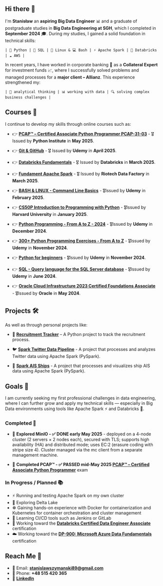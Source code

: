 ## Hi there 👋

I'm **Stanisław** an **aspiring Big Data Engineer** 📊 and a graduate of postgraduate studies in **Big Data Engineering at SGH**, which I completed in **September 2024** 🎓.
During my studies, I gained a solid foundation in technical skills:

    | 🐍 Python | 🧮 SQL | 🐧 Linux & 💻 Bash | ⚡ Apache Spark | 🧱 Databricks | ☁️ AWS |

In recent years, I have worked in corporate banking 💼 as a **Collateral Expert** for investment funds 📈, where I successfully solved problems and managed processes for a **major client – Allianz**.
This experience strengthened my:

    | 🧠 analytical thinking | 📊 working with data | 🔍 solving complex business challenges |

## Courses 📂

I continue to develop my skills through online courses such as:

- 👉 **[PCAP™ – Certified Associate Python Programmer PCAP-31-03](https://www.credly.com/badges/18f3d068-7655-45a0-ab25-10249809ec52)** - 🎖️ Issued by **Python Institute** in **May 2025**.

- 👉 **[Git & GitHub](https://www.udemy.com/certificate/UC-f91307c0-a7dd-452f-84b0-60544ecfd1d4)** - 🎖️ Issued by **Udemy** in **April 2025**.

- 👉 **[Databricks Fundamentals](https://credentials.databricks.com/206db1e4-8836-4785-88f6-3389619ddfe7#acc.lePzf6bd)** - 🎖️ Issued by **Databricks** in **March 2025**.

- 👉 **[Fundament Apache Spark](http://riotechdatafactory.com/wp-content/uploads/2025/03/76bdc79c7186ca2675c1efa233d0a615.pdf)** - 🎖️ Issued by **Riotech Data Factory** in **March 2025**.

- 👉 **[BASH & LINUX - Command Line Basics](https://www.udemy.com/certificate/UC-638f4b8a-4cf0-40b5-bb82-58b59925685a)** - 🎖️Issued by **Udemy** in **February 2025**.

- 👉 **[CS50P Introduction to Programming with Python](https://cs50.harvard.edu/certificates/b5f90620-79f5-4f4a-9b40-828d6c8c6eb1)** - 🎖️Issued by **Harvard University** in **January 2025**.

- 👉 **[Python Programming - From A to Z - 2024](https://www.udemy.com/certificate/UC-1849cca4-6f7e-4d63-aabe-385c69bde17a)** - 🎖️Issued by **Udemy** in **December 2024**.

- 👉 **[300+ Python Programming Exercises - From A to Z](https://www.udemy.com/certificate/UC-3d41f133-ad8e-4788-a8e5-288b349e2929)** - 🎖️Issued by **Udemy** in **November 2024**.

- 👉 **[Python for beginners](https://www.udemy.com/certificate/UC-94ef53d8-848e-4252-a339-933cf1eb58b7)** - 🎖️Issued by **Udemy** in **November 2024**.

- 👉 **[SQL - Query language for the SQL Server database](https://www.udemy.com/certificate/UC-1e6b3dcb-09b1-4844-964a-5568af2ed23b)** - 🎖️Issued by **Udemy** in **June 2024**.

- 👉 **[Oracle Cloud Infrastructure 2023 Certified Foundations Associate](https://catalog-education.oracle.com/pls/certview/sharebadge?id=E688282CAD7BA2B1BE1931F7DDEBF62027EBC2D7697C903B12D266E276DB4B27)** - 🎖️Issued by **Oracle** in **May 2024**.

## Projects 🛠️

As well as through personal projects like:
- 📝 **[Recruitment Tracker](https://github.com/szymsta/recruitment_tracker)** – A Python project to track the recruitment process.

- 🐦 **[Spark Twitter Data Pipeline](https://github.com/szymsta/spark_twitter_pipeline)** - A project that processes and analyzes Twitter data using Apache Spark (PySpark).

- 🚢 **[Spark AIS Ships](https://github.com/szymsta/spark_ais_ships)** - A project that processes and visualizes ship AIS data using Apache Spark (PySpark).


## Goals 🎯

I am currently seeking my first professional challenges in data engineering, where I can further grow and apply my technical skills — especially in Big Data environments using tools like Apache Spark ⚡ and Databricks 🧱.  
  
### Completed 🏁

- 🦩 **Explored MinIO - ✅ DONE early May 2025** - deployed on a 4-node cluster (2 servers × 2 nodes each), secured with TLS; supports high availability (HA) and distributed mode; uses EC:2 (erasure coding with stripe size 4). Cluster managed via the mc client from a separate management machine.

- 🐍 **Completed PCAP™ - ✅ PASSED mid-May 2025 [PCAP™ – Certified Associate Python Programmer](https://www.credly.com/badges/18f3d068-7655-45a0-ab25-10249809ec52)** exam 

### In Progress / Planned 📚

- ⚡ Running and testing Apache Spark on my own cluster
- 🌊 Exploring Delta Lake
- ☸️ Gaining hands-on experience with Docker for containerization and Kubernetes for container orchestration and cluster management
- 🔁 Learning CI/CD tools such as Jenkins or GitLab
- 🧱 Working toward the **[Databricks Certified Data Engineer Associate](https://www.databricks.com/learn/certification/data-engineer-associate)** certification
- ☁️ Working toward the **[DP-900: Microsoft Azure Data Fundamentals](https://learn.microsoft.com/en-us/credentials/certifications/azure-data-fundamentals/?practice-assessment-type=certification)** certification

## Reach Me 🤝

- 📧 Email: **stanislawszymanski89@gmail.com**
- 📱 Phone: **+48 515 420 365**
- 🔗 **[LinkedIn](https://www.linkedin.com/in/stanis%C5%82aw-szyma%C5%84ski-574ab0186/)**

